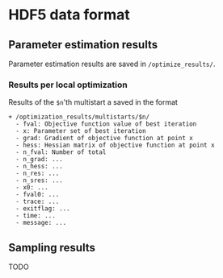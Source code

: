 # HDF5 data format

## Parameter estimation results
Parameter estimation results are saved in `/optimize_results/`.

### Results per local optimization
Results of the `$n`'th multistart a saved in the format
```
+ /optimization_results/multistarts/$n/
  - fval: Objective function value of best iteration
  - x: Parameter set of best iteration
  - grad: Gradient of objective function at point x
  - hess: Hessian matrix of objective function at point x
  - n_fval: Number of total 
  - n_grad: ...
  - n_hess: ...
  - n_res: ...
  - n_sres: ...
  - x0: ...
  - fval0: ...
  - trace: ...
  - exitflag: ...
  - time: ...
  - message: ...
```

## Sampling results

TODO

